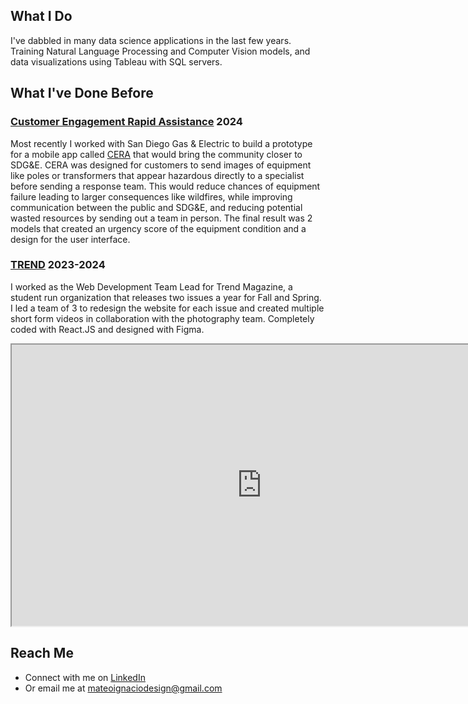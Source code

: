 ---
---

## What I Do

I've dabbled in many data science applications in the last few years. Training Natural Language Processing and Computer Vision models, and data visualizations using Tableau with SQL servers.


## What I've Done Before

### [Customer Engagement Rapid Assistance](https://brandonluong.github.io/CERA/) 2024
Most recently I worked with San Diego Gas & Electric to build a prototype for a mobile app called [CERA](https://brandonluong.github.io/CERA/) that would bring the community closer to SDG&E. CERA was designed for customers to send images of equipment like poles or transformers that appear hazardous directly to a specialist before sending a response team. This would reduce chances of equipment failure leading to larger consequences like wildfires, while improving communication between the public and SDG&E, and reducing potential wasted resources by sending out a team in person. The final result was 2 models that created an urgency score of the equipment condition and a design for the user interface. 


### [TREND](https://trend.ucsd.edu/) 2023-2024
I worked as the Web Development Team Lead for Trend Magazine, a student run organization that releases two issues a year for Fall and Spring. I led a team of 3 to redesign the website for each issue and created multiple short form videos in collaboration with the photography team. Completely coded with React.JS and designed with Figma. 

<iframe width="800" height="450" src="https://youtube.com/embed/wHnWTgbyhaE?rel=0&controls=0&showinfo=0&autoplay=1&loop=1&playlist=wHnWTgbyhaE"></iframe>


## Reach Me
- Connect with me on [LinkedIn](https://www.linkedin.com/in/mateoign/)
- Or email me at mateoignaciodesign@gmail.com